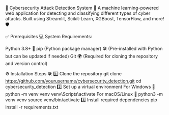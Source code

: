 🔐 Cybersecurity Attack Detection System 🚀
A machine learning-powered web application for detecting and classifying different types of cyber attacks.
Built using Streamlit, Scikit-Learn, XGBoost, TensorFlow, and more! 🛡️

✅ Prerequisites
💻 System Requirements:

Python 3.8+ 🐍
pip (Python package manager) 🛠️ (Pre-installed with Python but can be updated if needed)
Git 🌍 (Required for cloning the repository and version control)

⚙️ Installation Steps 🛠️
1️⃣ Clone the repository
git clone https://github.com/yourusername/cybersecurity_detection.git
cd cybersecurity_detection
2️⃣ Set up a virtual environment
For Windows 🏁
python -m venv venv
venv\Scripts\activate
For macOS/Linux 🐧
python3 -m venv venv
source venv/bin/activate
3️⃣ Install required dependencies
pip install -r requirements.txt
